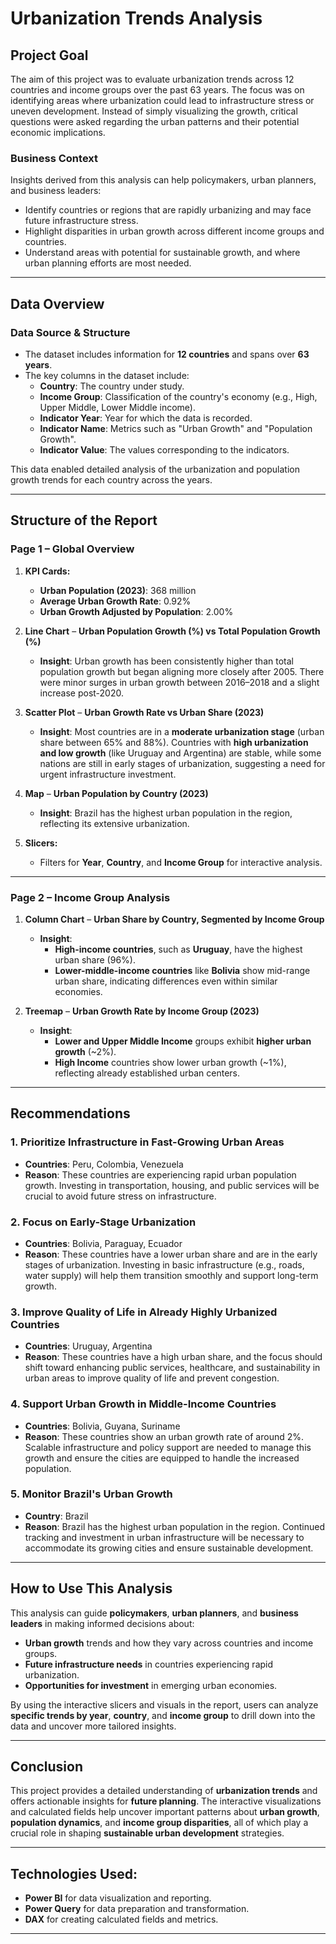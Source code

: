 # Urbanization Trends Analysis

## Project Goal
The aim of this project was to evaluate urbanization trends across 12 countries and income groups over the past 63 years. The focus was on identifying areas where urbanization could lead to infrastructure stress or uneven development. Instead of simply visualizing the growth, critical questions were asked regarding the urban patterns and their potential economic implications.

### Business Context
Insights derived from this analysis can help policymakers, urban planners, and business leaders:
- Identify countries or regions that are rapidly urbanizing and may face future infrastructure stress.
- Highlight disparities in urban growth across different income groups and countries.
- Understand areas with potential for sustainable growth, and where urban planning efforts are most needed.

---

## Data Overview

### Data Source & Structure
- The dataset includes information for **12 countries** and spans over **63 years**.
- The key columns in the dataset include:
  - **Country**: The country under study.
  - **Income Group**: Classification of the country's economy (e.g., High, Upper Middle, Lower Middle income).
  - **Indicator Year**: Year for which the data is recorded.
  - **Indicator Name**: Metrics such as "Urban Growth" and "Population Growth".
  - **Indicator Value**: The values corresponding to the indicators.
  
This data enabled detailed analysis of the urbanization and population growth trends for each country across the years.

---

## Structure of the Report

### Page 1 – Global Overview

1. **KPI Cards:**
   - **Urban Population (2023)**: 368 million
   - **Average Urban Growth Rate**: 0.92%
   - **Urban Growth Adjusted by Population**: 2.00%

2. **Line Chart** – **Urban Population Growth (%) vs Total Population Growth (%)**
   - **Insight**: Urban growth has been consistently higher than total population growth but began aligning more closely after 2005. There were minor surges in urban growth between 2016–2018 and a slight increase post-2020.

3. **Scatter Plot** – **Urban Growth Rate vs Urban Share (2023)**
   - **Insight**: Most countries are in a **moderate urbanization stage** (urban share between 65% and 88%). Countries with **high urbanization and low growth** (like Uruguay and Argentina) are stable, while some nations are still in early stages of urbanization, suggesting a need for urgent infrastructure investment.

4. **Map** – **Urban Population by Country (2023)**
   - **Insight**: Brazil has the highest urban population in the region, reflecting its extensive urbanization.

5. **Slicers:**
   - Filters for **Year**, **Country**, and **Income Group** for interactive analysis.

---

### Page 2 – Income Group Analysis

1. **Column Chart** – **Urban Share by Country, Segmented by Income Group**
   - **Insight**: 
     - **High-income countries**, such as **Uruguay**, have the highest urban share (96%).
     - **Lower-middle-income countries** like **Bolivia** show mid-range urban share, indicating differences even within similar economies.
  
2. **Treemap** – **Urban Growth Rate by Income Group (2023)**
   - **Insight**: 
     - **Lower and Upper Middle Income** groups exhibit **higher urban growth** (~2%).
     - **High Income** countries show lower urban growth (~1%), reflecting already established urban centers.

---

## Recommendations

### 1. **Prioritize Infrastructure in Fast-Growing Urban Areas**
   - **Countries**: Peru, Colombia, Venezuela
   - **Reason**: These countries are experiencing rapid urban population growth. Investing in transportation, housing, and public services will be crucial to avoid future stress on infrastructure.

### 2. **Focus on Early-Stage Urbanization**
   - **Countries**: Bolivia, Paraguay, Ecuador
   - **Reason**: These countries have a lower urban share and are in the early stages of urbanization. Investing in basic infrastructure (e.g., roads, water supply) will help them transition smoothly and support long-term growth.

### 3. **Improve Quality of Life in Already Highly Urbanized Countries**
   - **Countries**: Uruguay, Argentina
   - **Reason**: These countries have a high urban share, and the focus should shift toward enhancing public services, healthcare, and sustainability in urban areas to improve quality of life and prevent congestion.

### 4. **Support Urban Growth in Middle-Income Countries**
   - **Countries**: Bolivia, Guyana, Suriname
   - **Reason**: These countries show an urban growth rate of around 2%. Scalable infrastructure and policy support are needed to manage this growth and ensure the cities are equipped to handle the increased population.

### 5. **Monitor Brazil's Urban Growth**
   - **Country**: Brazil
   - **Reason**: Brazil has the highest urban population in the region. Continued tracking and investment in urban infrastructure will be necessary to accommodate its growing cities and ensure sustainable development.

---

## How to Use This Analysis

This analysis can guide **policymakers**, **urban planners**, and **business leaders** in making informed decisions about:
- **Urban growth** trends and how they vary across countries and income groups.
- **Future infrastructure needs** in countries experiencing rapid urbanization.
- **Opportunities for investment** in emerging urban economies.
  
By using the interactive slicers and visuals in the report, users can analyze **specific trends by year**, **country**, and **income group** to drill down into the data and uncover more tailored insights.

---

## Conclusion

This project provides a detailed understanding of **urbanization trends** and offers actionable insights for **future planning**. The interactive visualizations and calculated fields help uncover important patterns about **urban growth**, **population dynamics**, and **income group disparities**, all of which play a crucial role in shaping **sustainable urban development** strategies.

---

## Technologies Used:
- **Power BI** for data visualization and reporting.
- **Power Query** for data preparation and transformation.
- **DAX** for creating calculated fields and metrics.

---

